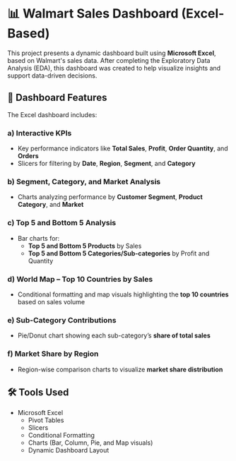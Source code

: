 # 📊 Walmart Sales Dashboard (Excel-Based)

This project presents a dynamic dashboard built using **Microsoft Excel**, based on Walmart's sales data. After completing the Exploratory Data Analysis (EDA), this dashboard was created to help visualize insights and support data-driven decisions.

## 📌 Dashboard Features

The Excel dashboard includes:

### a) Interactive KPIs
- Key performance indicators like **Total Sales**, **Profit**, **Order Quantity**, and **Orders**
- Slicers for filtering by **Date**, **Region**, **Segment**, and **Category**

### b) Segment, Category, and Market Analysis
- Charts analyzing performance by **Customer Segment**, **Product Category**, and **Market**

### c) Top 5 and Bottom 5 Analysis
- Bar charts for:
  - **Top 5 and Bottom 5 Products** by Sales
  - **Top 5 and Bottom 5 Categories/Sub-categories** by Profit and Quantity

### d) World Map – Top 10 Countries by Sales
- Conditional formatting and map visuals highlighting the **top 10 countries** based on sales volume

### e) Sub-Category Contributions
- Pie/Donut chart showing each sub-category’s **share of total sales**

### f) Market Share by Region
- Region-wise comparison charts to visualize **market share distribution**

## 🛠️ Tools Used
- Microsoft Excel
  - Pivot Tables
  - Slicers
  - Conditional Formatting
  - Charts (Bar, Column, Pie, and Map visuals)
  - Dynamic Dashboard Layout


